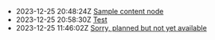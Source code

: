 * 2023-12-25 20:48:24Z [Sample content node](../1)
* 2023-12-25 20:58:30Z [Test](../2)
* 2023-12-25 11:46:02Z [Sorry, planned but not yet available](../0)
